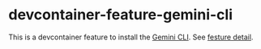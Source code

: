 # devcontainer-feature-gemini-cli
This is a devcontainer feature to install the [Gemini CLI](https://github.com/google-gemini/gemini-cli). See [festure detail](src/gemini-cli/README.md).
